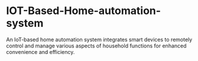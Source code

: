 # IOT-Based-Home-automation-system
An IoT-based home automation system integrates smart devices to remotely control and manage various aspects of household functions for enhanced convenience and efficiency.
